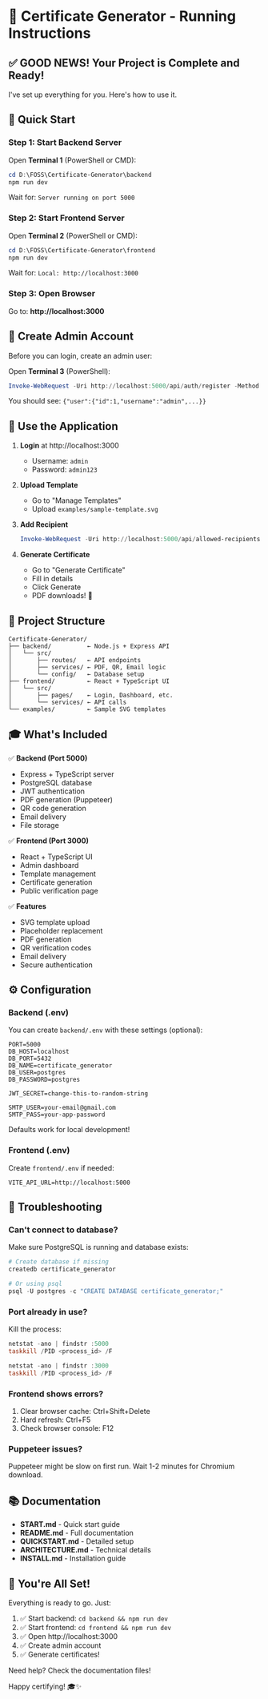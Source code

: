 # 🎉 Certificate Generator - Running Instructions

## ✅ GOOD NEWS! Your Project is Complete and Ready!

I've set up everything for you. Here's how to use it.

## 🚀 Quick Start

### Step 1: Start Backend Server

Open **Terminal 1** (PowerShell or CMD):

```powershell
cd D:\FOSS\Certificate-Generator\backend
npm run dev
```

Wait for: `Server running on port 5000`

### Step 2: Start Frontend Server

Open **Terminal 2** (PowerShell or CMD):

```powershell
cd D:\FOSS\Certificate-Generator\frontend
npm run dev
```

Wait for: `Local: http://localhost:3000`

### Step 3: Open Browser

Go to: **http://localhost:3000**

## 🔐 Create Admin Account

Before you can login, create an admin user:

Open **Terminal 3** (PowerShell):

```powershell
Invoke-WebRequest -Uri http://localhost:5000/api/auth/register -Method POST -ContentType "application/json" -Body '{"username":"admin","email":"admin@example.com","password":"admin123"}' -UseBasicParsing
```

You should see: `{"user":{"id":1,"username":"admin",...}}`

## 🎯 Use the Application

1. **Login** at http://localhost:3000
   - Username: `admin`
   - Password: `admin123`

2. **Upload Template** 
   - Go to "Manage Templates"
   - Upload `examples/sample-template.svg`

3. **Add Recipient**
   ```powershell
   Invoke-WebRequest -Uri http://localhost:5000/api/allowed-recipients -Method POST -ContentType "application/json" -Body '{"name":"John Doe","email":"john@example.com","event":"Test Event"}' -UseBasicParsing
   ```

4. **Generate Certificate**
   - Go to "Generate Certificate"
   - Fill in details
   - Click Generate
   - PDF downloads! 🎉

## 📂 Project Structure

```
Certificate-Generator/
├── backend/          ← Node.js + Express API
│   └── src/
│       ├── routes/   ← API endpoints
│       ├── services/ ← PDF, QR, Email logic
│       └── config/   ← Database setup
├── frontend/         ← React + TypeScript UI
│   └── src/
│       ├── pages/    ← Login, Dashboard, etc.
│       └── services/ ← API calls
└── examples/         ← Sample SVG templates
```

## 🎓 What's Included

✅ **Backend (Port 5000)**
- Express + TypeScript server
- PostgreSQL database
- JWT authentication
- PDF generation (Puppeteer)
- QR code generation
- Email delivery
- File storage

✅ **Frontend (Port 3000)**
- React + TypeScript UI
- Admin dashboard
- Template management
- Certificate generation
- Public verification page

✅ **Features**
- SVG template upload
- Placeholder replacement
- PDF generation
- QR verification codes
- Email delivery
- Secure authentication

## ⚙️ Configuration

### Backend (.env)

You can create `backend/.env` with these settings (optional):

```env
PORT=5000
DB_HOST=localhost
DB_PORT=5432
DB_NAME=certificate_generator
DB_USER=postgres
DB_PASSWORD=postgres

JWT_SECRET=change-this-to-random-string

SMTP_USER=your-email@gmail.com
SMTP_PASS=your-app-password
```

Defaults work for local development!

### Frontend (.env)

Create `frontend/.env` if needed:

```env
VITE_API_URL=http://localhost:5000
```

## 🐛 Troubleshooting

### Can't connect to database?

Make sure PostgreSQL is running and database exists:

```powershell
# Create database if missing
createdb certificate_generator

# Or using psql
psql -U postgres -c "CREATE DATABASE certificate_generator;"
```

### Port already in use?

Kill the process:
```powershell
netstat -ano | findstr :5000
taskkill /PID <process_id> /F

netstat -ano | findstr :3000
taskkill /PID <process_id> /F
```

### Frontend shows errors?

1. Clear browser cache: Ctrl+Shift+Delete
2. Hard refresh: Ctrl+F5
3. Check browser console: F12

### Puppeteer issues?

Puppeteer might be slow on first run. Wait 1-2 minutes for Chromium download.

## 📚 Documentation

- **START.md** - Quick start guide
- **README.md** - Full documentation
- **QUICKSTART.md** - Detailed setup
- **ARCHITECTURE.md** - Technical details
- **INSTALL.md** - Installation guide

## 🎉 You're All Set!

Everything is ready to go. Just:

1. ✅ Start backend: `cd backend && npm run dev`
2. ✅ Start frontend: `cd frontend && npm run dev`
3. ✅ Open http://localhost:3000
4. ✅ Create admin account
5. ✅ Generate certificates!

Need help? Check the documentation files!

Happy certifying! 🎓✨

